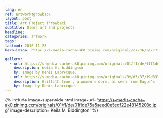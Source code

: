 ```yaml
---
lang: en
ref: artworktgrowback
layout: post 
title: Art Project Throwback
subtitle: Older art and projects
headline:
categories: artwork
tags: 
lastmod: 2016-11-25
hero-image: https://s-media-cache-ak0.pinimg.com/originals/c7/36/1d/c7361de4dd13cb2506eed591e3eb1a2a.jpg

gallery:
  - url: https://s-media-cache-ak0.pinimg.com/originals/01/f1/de/01f1de75a5aeed0e5edf22e48145208c.jpg
    description: Keila M. Biddington
    by: Image by Denis Labrecque.
  - url: https://s-media-cache-ak0.pinimg.com/originals/39/d3/37/39d337f6742add2b5086aacec4692e1f.jpg
    description: Griffith tower, a women's dorm, as seen from Eagle's field. This photograph was taken during the Concert on the Green, a musical event featuring the Symphonic Band.
    by: Image by Denis Labrecque.
---
```

{% include image-superwide.html image-url='https://s-media-cache-ak0.pinimg.com/originals/01/f1/de/01f1de75a5aeed0e5edf22e48145208c.jpg' image-description='Keila M. Biddington' %}
